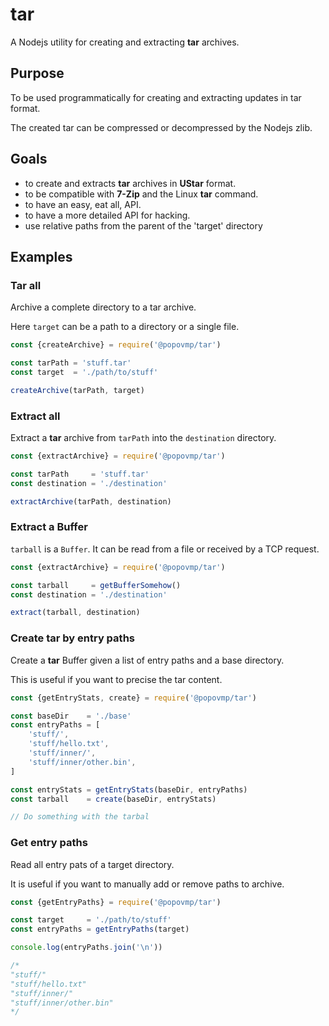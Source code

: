 # tar

A Nodejs utility for creating and extracting __tar__ archives.

## Purpose

To be used programmatically for creating and extracting updates in tar format.

The created tar can be compressed or decompressed by the Nodejs zlib. 

## Goals

- to create and extracts __tar__ archives in __UStar__ format.
- to be compatible with __7-Zip__ and the Linux __tar__  command.
- to have an easy, eat all, API.
- to have a more detailed API for hacking.
- use relative paths from the parent of the 'target' directory

## Examples

### Tar all

Archive a complete directory to a tar archive.

Here `target` can be a path to a directory or a single file. 

```JavaScript
const {createArchive} = require('@popovmp/tar')

const tarPath = 'stuff.tar'
const target  = './path/to/stuff'

createArchive(tarPath, target)
```

### Extract all

Extract a __tar__ archive from `tarPath` into the `destination` directory. 

```JavaScript
const {extractArchive} = require('@popovmp/tar')

const tarPath     = 'stuff.tar'
const destination = './destination'

extractArchive(tarPath, destination)
```

### Extract a Buffer

`tarball` is a `Buffer`. It can be read from a file or received by a TCP request.

```JavaScript
const {extractArchive} = require('@popovmp/tar')

const tarball     = getBufferSomehow()
const destination = './destination'

extract(tarball, destination)
```

### Create tar by entry paths

Create a __tar__ Buffer given a list of entry paths and a base directory.

This is useful if you want to precise the tar content. 

```JavaScript
const {getEntryStats, create} = require('@popovmp/tar')

const baseDir    = './base'
const entryPaths = [
	'stuff/',
	'stuff/hello.txt',
	'stuff/inner/',
	'stuff/inner/other.bin',
]

const entryStats = getEntryStats(baseDir, entryPaths)
const tarball    = create(baseDir, entryStats)

// Do something with the tarbal
```

### Get entry paths

Read all entry pats of a target directory.

It is useful if you want to manually add or remove paths to archive.

```JavaScript
const {getEntryPaths} = require('@popovmp/tar')

const target     = './path/to/stuff'
const entryPaths = getEntryPaths(target)

console.log(entryPaths.join('\n'))    

/* 
"stuff/"
"stuff/hello.txt"
"stuff/inner/"
"stuff/inner/other.bin"
*/

```
